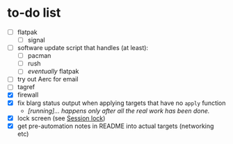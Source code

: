 # to-do list

* [ ] flatpak
  * [ ] signal
* [ ] software update script that handles (at least):
  * [ ] pacman
  * [ ] rush
  * [ ] _eventually_ flatpak
* [ ] try out Aerc for email
* [ ] tagref
* [x] firewall
* [x] fix blarg status output when applying targets that have no `apply` function
  * _\[running]... happens only after all the real work has been done._
* [x] lock screen (see [Session lock](https://wiki.archlinux.org/title/Session_lock))
* [x] get pre-automation notes in README into actual targets (networking etc)
